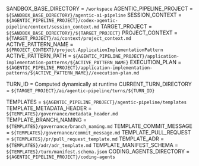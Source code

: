 SANDBOX_BASE_DIRECTORY = `/workspace`
AGENTIC_PIPELINE_PROJECT = `${SANDBOX_BASE_DIRECTORY}/agentic-ai-pipeline`
SESSION_CONTEXT = `${AGENTIC_PIPELINE_PROJECT}/codex-agentic-pipeline/context/session_context.md`
TARGET_PROJECT = `${SANDBOX_BASE_DIRECTORY}/${TARGET_PROJECT}`
PROJECT_CONTEXT = `${TARGET_PROJECT}/ai/context/project_context.md`
ACTIVE_PATTERN_NAME = `${PROJECT_CONTEXT}/project.ApplicationImplementationPattern`
ACTIVE_PATTERN_PATH = `${AGENTIC_PIPELINE_PROJECT}/application-implementation-patterns/${ACTIVE_PATTERN_NAME}`
EXECUTION_PLAN = `${AGENTIC_PIPELINE_PROJECT}/application-implementation-patterns/${ACTIVE_PATTERN_NAME}//execution-plan.md`

TURN_ID = Computed dynamically at runtime
CURRENT_TURN_DIRECTORY = `${TARGET_PROJECT}/ai/agentic-pipeline/turns/${TURN_ID}`

TEMPLATES = `${AGENTIC_PIPELINE_PROJECT}/agentic-pipeline/templates`
TEMPLATE_METADATA_HEADER = `${TEMPLATES}/governance/metadata_header.md`
TEMPLATE_BRANCH_NAMING = `${TEMPLATES}/governance/branch_naming.md`
TEMPLATE_COMMIT_MESSAGE = `${TEMPLATES}/governance/commit_message.md`
TEMPLATE_PULL_REQUEST = `${TEMPLATES}/pr/pull_request_template.md`
TEMPLATE_ADR = `${TEMPLATES}/adr/adr_template.md`
TEMPLATE_MANIFEST_SCHEMA = `${TEMPLATES}/turn/manifest.schema.json`
CODING_AGENTS_DIRECTORY = `${AGENTIC_PIPELINE_PROJECT}/coding-agents`